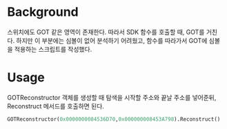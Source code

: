 # Background

스위치에도 GOT 같은 영역이 존재한다. 따라서 SDK 함수를 호출할 때, GOT를 거친다. 하지만 이 부분에는 심볼이 없어 분석하기 어려웠고, 함수를 따라가서 GOT에 심볼을 적용하는 스크립트를 작성했다.

# Usage

GOTReconstructor 객체를 생성할 때 탐색을 시작할 주소와 끝날 주소를 넣어준뒤, Reconstruct 메서드를 호출하면 된다.

```python
GOTReconstructor(0x0000000084536D70,0x000000008453A798).Reconstruct()
```